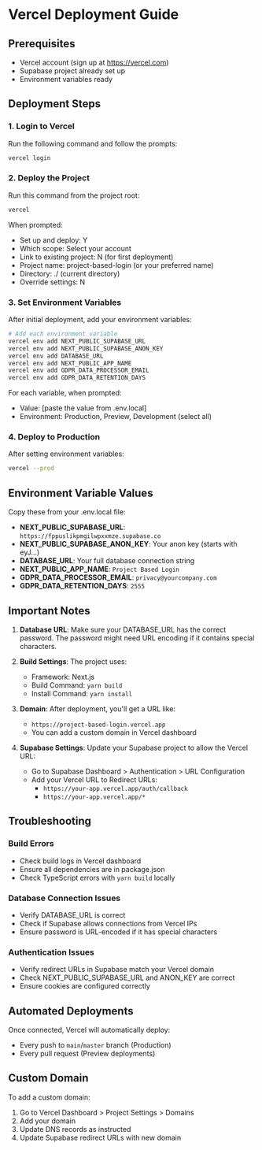# Vercel Deployment Guide

## Prerequisites
- Vercel account (sign up at https://vercel.com)
- Supabase project already set up
- Environment variables ready

## Deployment Steps

### 1. Login to Vercel
Run the following command and follow the prompts:
```bash
vercel login
```

### 2. Deploy the Project
Run this command from the project root:
```bash
vercel
```

When prompted:
- Set up and deploy: Y
- Which scope: Select your account
- Link to existing project: N (for first deployment)
- Project name: project-based-login (or your preferred name)
- Directory: ./ (current directory)
- Override settings: N

### 3. Set Environment Variables

After initial deployment, add your environment variables:

```bash
# Add each environment variable
vercel env add NEXT_PUBLIC_SUPABASE_URL
vercel env add NEXT_PUBLIC_SUPABASE_ANON_KEY
vercel env add DATABASE_URL
vercel env add NEXT_PUBLIC_APP_NAME
vercel env add GDPR_DATA_PROCESSOR_EMAIL
vercel env add GDPR_DATA_RETENTION_DAYS
```

For each variable, when prompted:
- Value: [paste the value from .env.local]
- Environment: Production, Preview, Development (select all)

### 4. Deploy to Production
After setting environment variables:
```bash
vercel --prod
```

## Environment Variable Values

Copy these from your .env.local file:

- **NEXT_PUBLIC_SUPABASE_URL**: `https://fppuslikpmgilwpxxmze.supabase.co`
- **NEXT_PUBLIC_SUPABASE_ANON_KEY**: Your anon key (starts with eyJ...)
- **DATABASE_URL**: Your full database connection string
- **NEXT_PUBLIC_APP_NAME**: `Project Based Login`
- **GDPR_DATA_PROCESSOR_EMAIL**: `privacy@yourcompany.com`
- **GDPR_DATA_RETENTION_DAYS**: `2555`

## Important Notes

1. **Database URL**: Make sure your DATABASE_URL has the correct password. The password might need URL encoding if it contains special characters.

2. **Build Settings**: The project uses:
   - Framework: Next.js
   - Build Command: `yarn build`
   - Install Command: `yarn install`

3. **Domain**: After deployment, you'll get a URL like:
   - `https://project-based-login.vercel.app`
   - You can add a custom domain in Vercel dashboard

4. **Supabase Settings**: Update your Supabase project to allow the Vercel URL:
   - Go to Supabase Dashboard > Authentication > URL Configuration
   - Add your Vercel URL to Redirect URLs:
     - `https://your-app.vercel.app/auth/callback`
     - `https://your-app.vercel.app/*`

## Troubleshooting

### Build Errors
- Check build logs in Vercel dashboard
- Ensure all dependencies are in package.json
- Check TypeScript errors with `yarn build` locally

### Database Connection Issues
- Verify DATABASE_URL is correct
- Check if Supabase allows connections from Vercel IPs
- Ensure password is URL-encoded if it has special characters

### Authentication Issues
- Verify redirect URLs in Supabase match your Vercel domain
- Check NEXT_PUBLIC_SUPABASE_URL and ANON_KEY are correct
- Ensure cookies are configured correctly

## Automated Deployments

Once connected, Vercel will automatically deploy:
- Every push to `main`/`master` branch (Production)
- Every pull request (Preview deployments)

## Custom Domain

To add a custom domain:
1. Go to Vercel Dashboard > Project Settings > Domains
2. Add your domain
3. Update DNS records as instructed
4. Update Supabase redirect URLs with new domain